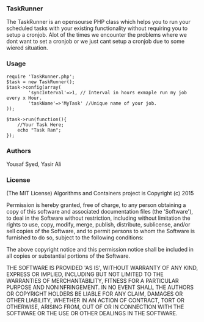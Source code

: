 ### TaskRunner
The TaskRunner is an opensourse PHP class which helps you to run your scheduled tasks with your existing functionality without requiring you to setup a cronjob. Alot of the times we encounter the problems where we dont want to set a cronjob or we just cant setup a cronjob due to some wiered situation. 

### Usage
```
require 'TaskRunner.php';
$task = new TaskRunner();
$task->config(array(
		'syncInterval'=>1, // Interval in hours exmaple run my job every x Hour.
		'taskName'=>'MyTask' //Unique name of your job.
));

$task->run(function(){
	//Your Task Here;
	echo "Task Ran";
});
```

### Authors
Yousaf Syed, Yasir Ali

### License
(The MIT License)
Algorithms and Containers project is Copyright (c) 2015 

Permission is hereby granted, free of charge, to any person obtaining a copy of this software and associated documentation files (the 'Software'), to deal in the Software without restriction, including without limitation the rights to use, copy, modify, merge, publish, distribute, sublicense, and/or sell copies of the Software, and to permit persons to whom the Software is furnished to do so, subject to the following conditions:

The above copyright notice and this permission notice shall be included in all copies or substantial portions of the Software.

THE SOFTWARE IS PROVIDED 'AS IS', WITHOUT WARRANTY OF ANY KIND, EXPRESS OR IMPLIED, INCLUDING BUT NOT LIMITED TO THE WARRANTIES OF MERCHANTABILITY, FITNESS FOR A PARTICULAR PURPOSE AND NONINFRINGEMENT. IN NO EVENT SHALL THE AUTHORS OR COPYRIGHT HOLDERS BE LIABLE FOR ANY CLAIM, DAMAGES OR OTHER LIABILITY, WHETHER IN AN ACTION OF CONTRACT, TORT OR OTHERWISE, ARISING FROM, OUT OF OR IN CONNECTION WITH THE SOFTWARE OR THE USE OR OTHER DEALINGS IN THE SOFTWARE.

